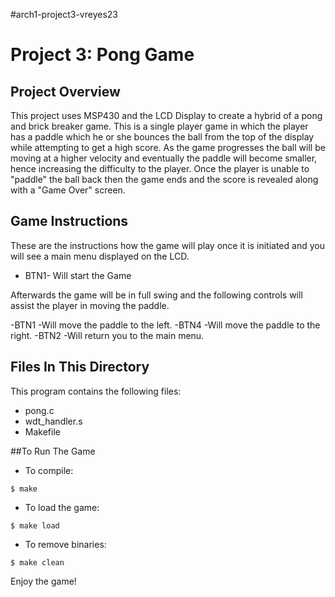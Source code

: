 #arch1-project3-vreyes23
# Project 3: Pong Game
## Project Overview
This project uses MSP430 and the LCD Display to create a hybrid of a pong and brick breaker game. This is a single player game in which the player has a paddle which he or she bounces the ball from the top of the display while attempting to get a high score. As the game progresses the ball will be moving at a higher velocity and eventually the paddle will become smaller, hence increasing the difficulty to the player. Once the player is unable to "paddle" the ball back then the game ends and the score is revealed along with a "Game Over" screen.


## Game Instructions
These are the instructions how the game will play once it is initiated and you will see a main menu displayed on the LCD.

- BTN1- Will start the Game

Afterwards the game will be in full swing and the following controls will assist the player in moving the paddle.

-BTN1 -Will move the paddle to the left.
-BTN4 -Will move the paddle to the right.
-BTN2 -Will return you to the main menu.

## Files In This Directory
This program contains the following files:

- pong.c
- wdt_handler.s
- Makefile

##To Run The Game

- To compile:
~~~
$ make
~~~
- To load the game:
~~~
$ make load
~~~
- To remove binaries:
~~~
$ make clean
~~~

Enjoy the game!